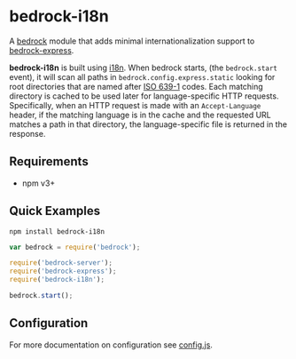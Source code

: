 # bedrock-i18n

A [bedrock][] module that adds minimal internationalization support to
[bedrock-express][].

**bedrock-i18n** is built using [i18n][]. When bedrock starts, (the
`bedrock.start` event), it will scan all paths in
`bedrock.config.express.static` looking for root directories that are named
after [ISO 639-1][] codes. Each matching directory is cached to be used later
for language-specific HTTP requests. Specifically, when an HTTP request is made
with an `Accept-Language` header, if the matching language is in the cache and
the requested URL matches a path in that directory, the language-specific file
is returned in the response.

## Requirements

- npm v3+

## Quick Examples

```
npm install bedrock-i18n
```

```js
var bedrock = require('bedrock');

require('bedrock-server');
require('bedrock-express');
require('bedrock-i18n');

bedrock.start();
```

## Configuration

For more documentation on configuration see [config.js](./lib/config.js).


[bedrock]: https://github.com/digitalbazaar/bedrock
[bedrock-express]: https://github.com/digitalbazaar/bedrock-express
[i18n]: https://github.com/mashpie/i18n-node
[ISO 639-1]: http://en.wikipedia.org/wiki/ISO_639-1
